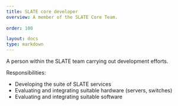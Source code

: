 ```yaml
---
title: SLATE core developer
overview: A member of the SLATE Core Team.
              
order: 100

layout: docs
type: markdown
---
```


A person within the SLATE team carrying out development efforts.

Responsibilities:
* Developing the suite of SLATE services
* Evaluating and integrating suitable hardware (servers, switches)
* Evaluating and integrating suitable software
